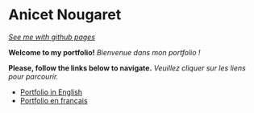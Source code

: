 # Anicet Nougaret
*[See me with github pages](https://anicetngrt.github.io/My-Markdown-Site/)*

**Welcome to my portfolio!** *Bienvenue dans mon portfolio !*

**Please, follow the links below to navigate.** *Veuillez cliquer sur les liens pour parcourir.*

- [Portfolio in English](English/Main.md)
- [Portfolio en français](français/Main.md)